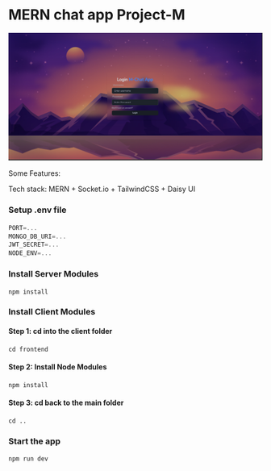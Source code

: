 # MERN chat app Project-M
![Demo App](./demo.png)

Some Features:

Tech stack: MERN + Socket.io + TailwindCSS + Daisy UI

### Setup .env file

```js
PORT=...
MONGO_DB_URI=...
JWT_SECRET=...
NODE_ENV=...
```

### Install Server Modules

```shell
npm install
```

### Install Client Modules

#### Step 1: cd into the client folder
```shell
cd frontend
```
#### Step 2: Install Node Modules
```shell
npm install
```

#### Step 3: cd back to the main folder
```shell
cd ..
```

### Start the app

```shell
npm run dev
```
